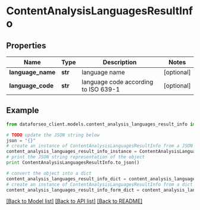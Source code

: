 # ContentAnalysisLanguagesResultInfo


## Properties

Name | Type | Description | Notes
------------ | ------------- | ------------- | -------------
**language_name** | **str** | language name | [optional] 
**language_code** | **str** | language code according to ISO 639-1 | [optional] 

## Example

```python
from dataforseo_client.models.content_analysis_languages_result_info import ContentAnalysisLanguagesResultInfo

# TODO update the JSON string below
json = "{}"
# create an instance of ContentAnalysisLanguagesResultInfo from a JSON string
content_analysis_languages_result_info_instance = ContentAnalysisLanguagesResultInfo.from_json(json)
# print the JSON string representation of the object
print ContentAnalysisLanguagesResultInfo.to_json()

# convert the object into a dict
content_analysis_languages_result_info_dict = content_analysis_languages_result_info_instance.to_dict()
# create an instance of ContentAnalysisLanguagesResultInfo from a dict
content_analysis_languages_result_info_form_dict = content_analysis_languages_result_info.from_dict(content_analysis_languages_result_info_dict)
```
[[Back to Model list]](../README.md#documentation-for-models) [[Back to API list]](../README.md#documentation-for-api-endpoints) [[Back to README]](../README.md)


